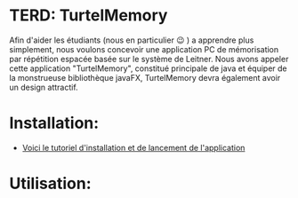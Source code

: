 # TERD: TurtelMemory

Afin d'aider les étudiants (nous en particulier :wink: ) a apprendre plus simplement, nous voulons concevoir une application PC de mémorisation par répétition espacée basée sur le système de Leitner. Nous avons appeler cette application "TurtelMemory", constitué principale de java et équiper de la monstrueuse bibliothèque javaFX, TurtelMemory devra également avoir un design attractif.

# Installation:

- [Voici le tutoriel d'installation et de lancement de l'application](http://info.clg.qc.ca/java/divers/creer-jar-intellij-idea)




# Utilisation:

